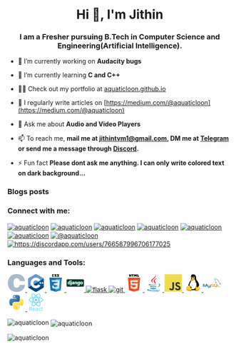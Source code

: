 <h1 align="center">Hi 👋, I'm Jithin</h1>
<h3 align="center">I am a Fresher pursuing B.Tech in Computer Science and Engineering(Artificial Intelligence).</h3>

- 🔭 I’m currently working on **Audacity bugs**

- 🌱 I’m currently learning **C and C++**

- 👨‍💻 Check out my portfolio at [aquaticloon.github.io](https://aquaticloon.github.io/)

- 📝 I regularly write articles on [https://medium.com/@aquaticloon](https://medium.com/@aquaticloon)

- 💬 Ask me about **Audio and Video Players**

- 📫 To reach me, **mail me at [jithintvm1@gmail.com](mailto:jithintvm1@gmail.com), DM me at [Telegram](http://t.me/aquaticloon) or send me a message through [Discord]().**

- ⚡ Fun fact **Please dont ask me anything. I can only write colored text on dark background...**

### Blogs posts
<!-- BLOG-POST-LIST:START -->
<!-- BLOG-POST-LIST:END -->

<h3 align="left">Connect with me:</h3>
<p align="left">
<a href="https://dev.to/aquaticloon" target="blank"><img align="center" src="https://cdn.jsdelivr.net/npm/simple-icons@3.0.1/icons/dev-dot-to.svg" alt="aquaticloon" height="30" width="40" /></a>
<a href="https://twitter.com/aquaticloon" target="blank"><img align="center" src="https://cdn.jsdelivr.net/npm/simple-icons@3.0.1/icons/twitter.svg" alt="aquaticloon" height="30" width="40" /></a>
<a href="https://linkedin.com/in/aquaticloon" target="blank"><img align="center" src="https://cdn.jsdelivr.net/npm/simple-icons@3.0.1/icons/linkedin.svg" alt="aquaticloon" height="30" width="40" /></a>
<a href="https://stackoverflow.com/users/aquaticloon" target="blank"><img align="center" src="https://cdn.jsdelivr.net/npm/simple-icons@3.0.1/icons/stackoverflow.svg" alt="aquaticloon" height="30" width="40" /></a>
<a href="https://fb.com/aquaticloon" target="blank"><img align="center" src="https://cdn.jsdelivr.net/npm/simple-icons@3.0.1/icons/facebook.svg" alt="aquaticloon" height="30" width="40" /></a>
<a href="https://instagram.com/aquaticloon" target="blank"><img align="center" src="https://cdn.jsdelivr.net/npm/simple-icons@3.0.1/icons/instagram.svg" alt="aquaticloon" height="30" width="40" /></a>
<a href="https://medium.com/@aquaticloon" target="blank"><img align="center" src="https://cdn.jsdelivr.net/npm/simple-icons@3.0.1/icons/medium.svg" alt="@aquaticloon" height="30" width="40" /></a>
<a href="https://discord.gg/https://discordapp.com/users/766587996706177025" target="blank"><img align="center" src="https://cdn.jsdelivr.net/npm/simple-icons@3.0.1/icons/discord.svg" alt="https://discordapp.com/users/766587996706177025" height="30" width="40" /></a>
</p>

<h3 align="left">Languages and Tools:</h3>
<p align="left"> <a href="https://www.cprogramming.com/" target="_blank"> <img src="https://raw.githubusercontent.com/devicons/devicon/master/icons/c/c-original.svg" alt="c" width="40" height="40"/> </a> <a href="https://www.w3schools.com/cpp/" target="_blank"> <img src="https://raw.githubusercontent.com/devicons/devicon/master/icons/cplusplus/cplusplus-original.svg" alt="cplusplus" width="40" height="40"/> </a> <a href="https://www.w3schools.com/css/" target="_blank"> <img src="https://raw.githubusercontent.com/devicons/devicon/master/icons/css3/css3-original-wordmark.svg" alt="css3" width="40" height="40"/> </a> <a href="https://www.djangoproject.com/" target="_blank"> <img src="https://raw.githubusercontent.com/devicons/devicon/master/icons/django/django-original.svg" alt="django" width="40" height="40"/> </a> <a href="https://flask.palletsprojects.com/" target="_blank"> <img src="https://www.vectorlogo.zone/logos/pocoo_flask/pocoo_flask-icon.svg" alt="flask" width="40" height="40"/> </a> <a href="https://git-scm.com/" target="_blank"> <img src="https://www.vectorlogo.zone/logos/git-scm/git-scm-icon.svg" alt="git" width="40" height="40"/> </a> <a href="https://www.w3.org/html/" target="_blank"> <img src="https://raw.githubusercontent.com/devicons/devicon/master/icons/html5/html5-original-wordmark.svg" alt="html5" width="40" height="40"/> </a> <a href="https://www.java.com" target="_blank"> <img src="https://raw.githubusercontent.com/devicons/devicon/master/icons/java/java-original.svg" alt="java" width="40" height="40"/> </a> <a href="https://developer.mozilla.org/en-US/docs/Web/JavaScript" target="_blank"> <img src="https://raw.githubusercontent.com/devicons/devicon/master/icons/javascript/javascript-original.svg" alt="javascript" width="40" height="40"/> </a> <a href="https://www.linux.org/" target="_blank"> <img src="https://raw.githubusercontent.com/devicons/devicon/master/icons/linux/linux-original.svg" alt="linux" width="40" height="40"/> </a> <a href="https://www.mysql.com/" target="_blank"> <img src="https://raw.githubusercontent.com/devicons/devicon/master/icons/mysql/mysql-original-wordmark.svg" alt="mysql" width="40" height="40"/> </a> <a href="https://www.python.org" target="_blank"> <img src="https://raw.githubusercontent.com/devicons/devicon/master/icons/python/python-original.svg" alt="python" width="40" height="40"/> </a> <a href="https://reactjs.org/" target="_blank"> <img src="https://raw.githubusercontent.com/devicons/devicon/master/icons/react/react-original-wordmark.svg" alt="react" width="40" height="40"/> </a> </p>

<p><img align="left" src="https://github-readme-stats.vercel.app/api/top-langs?username=aquaticloon&show_icons=true&locale=en&layout=compact" alt="aquaticloon" /></p>

<p>&nbsp;<img align="center" height="170" width = "400" src="https://github-readme-stats.vercel.app/api?username=aquaticloon&show_icons=true&theme=dracula&title_color=45ff38&text_color=ffffff&locale=en" alt="aquaticloon" /></p>

<p><img align="center" height="200" width = "800" src="https://github-readme-streak-stats.herokuapp.com/?user=aquaticloon&" alt="aquaticloon" /></p>
